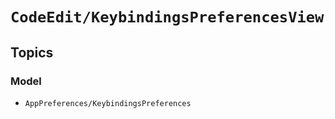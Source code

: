 # ``CodeEdit/KeybindingsPreferencesView``

## Topics

### Model

- ``AppPreferences/KeybindingsPreferences``
